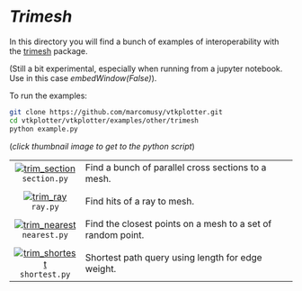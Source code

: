 # _Trimesh_ 

In this directory you will find a bunch of examples of interoperability with the 
[trimesh](https://trimsh.org) package. 

(Still a bit experimental, especially when running from a jupyter notebook. Use in this case _embedWindow(False)_).

To run the examples:
```bash
git clone https://github.com/marcomusy/vtkplotter.git
cd vtkplotter/vtkplotter/examples/other/trimesh
python example.py
```
(_click thumbnail image to get to the python script_)

|    |    |
|:-----------------------------------------------------------------------------------------------------------------------------------------------------------------------------------------------------------:|:-----|
| [![trim_section](https://user-images.githubusercontent.com/32848391/60594020-55220100-9da4-11e9-8d7f-281965616795.png)](https://github.com/marcomusy/vtkplotter/blob/master/vtkplotter/examples/other/trimesh/section.py)<br/>`section.py`      | Find a bunch of parallel cross sections to a mesh. |
|    |    |
| [![trim_ray](https://user-images.githubusercontent.com/32848391/60594021-55220100-9da4-11e9-87be-f2004f1060df.png)](https://github.com/marcomusy/vtkplotter/blob/master/vtkplotter/examples/other/trimesh/ray.py)<br/>`ray.py`                | Find hits of a ray to mesh. |
|    |    |
| [![trim_nearest](https://user-images.githubusercontent.com/32848391/60594022-55220100-9da4-11e9-82ba-19f38af63d35.png)](https://github.com/marcomusy/vtkplotter/blob/master/vtkplotter/examples/other/trimesh/nearest.py)<br/>`nearest.py`    | Find the closest points on a mesh to a set of random point. |
|    |    |
| [![trim_shortest](https://user-images.githubusercontent.com/32848391/60594023-55220100-9da4-11e9-87b4-73ea7f8b04f7.png)](https://github.com/marcomusy/vtkplotter/blob/master/vtkplotter/examples/other/trimesh/shortest.py)<br/>`shortest.py`      | Shortest path query using length for edge weight. |

